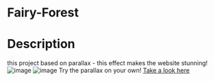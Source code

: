 # Fairy-Forest
# **Description** <br>
this project based on parallax - this effect makes the website stunning!
![image](https://github.com/user-attachments/assets/e0e1cd69-4d0e-41fe-b3a9-2954d5871da7)
![image](https://github.com/user-attachments/assets/a0ef62fd-55a7-4f6e-8702-7b819dbee5f1)
Try the parallax on your own! [Take a look here](https://katyasamakhval.github.io/Fairy-Forest/)


